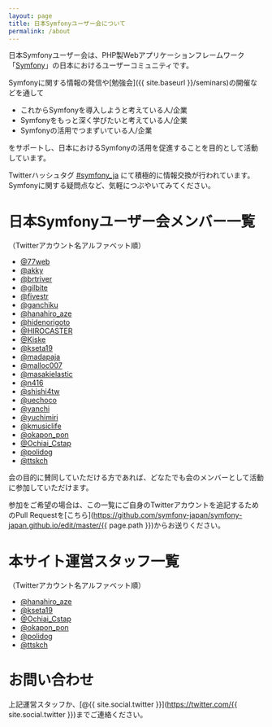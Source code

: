 ```yaml
---
layout: page
title: 日本Symfonyユーザー会について
permalink: /about
---
```


日本Symfonyユーザー会は、PHP製Webアプリケーションフレームワーク「[Symfony](https://symfony.com/)」の日本におけるユーザーコミュニティです。

Symfonyに関する情報の発信や[勉強会]({{ site.baseurl }}/seminars)の開催などを通して

* これからSymfonyを導入しようと考えている人/企業
* Symfonyをもっと深く学びたいと考えている人/企業
* Symfonyの活用でつまずいている人/企業

をサポートし、日本におけるSymfonyの活用を促進することを目的として活動しています。

Twitterハッシュタグ [#symfony_ja](https://twitter.com/search?f=tweets&vertical=default&q=%23symfony_ja&src=typd) にて積極的に情報交換が行われています。Symfonyに関する疑問点など、気軽につぶやいてみてください。

# 日本Symfonyユーザー会メンバー一覧

<span class="text-muted">（Twitterアカウント名アルファベット順）</span>

* [@77web](https://twitter.com/77web)
* [@akky](https://twitter.com/akky)
* [@brtriver](https://twitter.com/brtriver)
* [@gilbite](https://twitter.com/gilbite)
* [@fivestr](https://twitter.com/fivestr)
* [@ganchiku](https://twitter.com/ganchiku)
* [@hanahiro_aze](https://twitter.com/hanahiro_aze)
* [@hidenorigoto](https://twitter.com/hidenorigoto)
* [@HIROCASTER](https://twitter.com/HIROCASTER)
* [@Kiske](https://twitter.com/Kiske)
* [@kseta19](https://twitter.com/kseta19)
* [@madapaja](https://twitter.com/madapaja)
* [@malloc007](https://twitter.com/malloc007)
* [@masakielastic](https://twitter.com/masakielastic)
* [@n416](https://twitter.com/n416)
* [@shishi4tw](https://twitter.com/shishi4tw)
* [@uechoco](https://twitter.com/uechoco)
* [@yanchi](https://twitter.com/yanchi)
* [@yuchimiri](https://twitter.com/yuchimiri)
* [@kmusiclife](https://twitter.com/kmusiclife)
* [@okapon_pon](https://twitter.com/okapon_pon)
* [@Ochiai_Cstap](https://twitter.com/Ochiai_Cstap)
* [@polidog](https://twitter.com/polidog)
* [@ttskch](https://twitter.com/ttskch)

会の目的に賛同していただける方であれば、どなたでも会のメンバーとして活動に参加していただけます。

参加をご希望の場合は、この一覧にご自身のTwitterアカウントを追記するためのPull Requestを[こちら](https://github.com/symfony-japan/symfony-japan.github.io/edit/master/{{ page.path }})からお送りください。

# 本サイト運営スタッフ一覧

<span class="text-muted">（Twitterアカウント名アルファベット順）</span>

* [@hanahiro_aze](https://twitter.com/hanahiro_aze)
* [@kseta19](https://twitter.com/kseta19) 
* [@Ochiai_Cstap](https://twitter.com/Ochiai_Cstap)
* [@okapon_pon](https://twitter.com/okapon_pon)
* [@polidog](https://twitter.com/polidog)
* [@ttskch](https://twitter.com/ttskch)

# お問い合わせ

上記運営スタッフか、[@{{ site.social.twitter }}](https://twitter.com/{{ site.social.twitter }})までご連絡ください。
